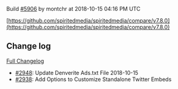 Build [#5906](https://circleci.com/gh/spiritedmedia/spiritedmedia/5906) by montchr at 2018-10-15 04:16 PM UTC

[https://github.com/spiritedmedia/spiritedmedia/compare/v7.8.0](https://github.com/spiritedmedia/spiritedmedia/compare/v7.8.0)
## Change log
[Full Changelog](git@github.com:spiritedmedia/spiritedmedia.git/compare/v7.7.2...v7.8.0)

 - [#2948](git@github.com:spiritedmedia/spiritedmedia.git/pull/2948): Update Denverite Ads.txt File 2018-10-15
 - [#2938](git@github.com:spiritedmedia/spiritedmedia.git/pull/2938): Add Options to Customize Standalone Twitter Embeds
